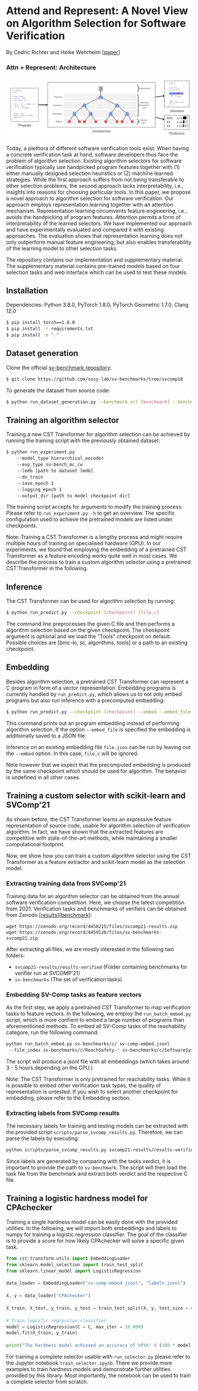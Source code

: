 # Attend and Represent: A Novel View on Algorithm Selection for Software Verification
By Cedric Richter and Heike Wehrheim [[paper](https://ieeexplore.ieee.org/document/9286080)]

### **Attn + Represent: Architecture**
![architecture]

Today, a plethora of different software verification tools exist. When
having a concrete verification task at hand, software developers
thus face the problem of algorithm selection. Existing algorithm
selectors for software verification typically use handpicked program
features together with (1) either manually designed selection
heuristics or (2) machine learned strategies. While the first approach
suffers from not being transferable to other selection problems, the
second approach lacks interpretability, i.e., insights into reasons for
choosing particular tools.
In this paper, we propose a novel approach to algorithm selection
for software verification. Our approach employs representation
learning together with an attention mechanism. Representation
learning circumvents feature engineering, i.e., avoids the handpicking
of program features. Attention permits a form of interpretability
of the learned selectors. We have implemented our approach and
have experimentally evaluated and compared it with existing approaches.
The evaluation shows that representation learning does
not only outperform manual feature engineering, but also enables
transferability of the learning model to other selection tasks.

The repository contains our implementation and supplementary material.
The supplementary material contains pre-trained models based on four selection tasks
and web interface which can be used to test these models.


[architecture]: https://github.com/cedricrupb/cst_transform/blob/master/architecture.PNG

## Installation
Dependencies: Python 3.8.0, PyTorch 1.8.0, PyTorch Geometric 1.7.0, Clang 12.0
```bash
$ pip install torch==1.8.0
$ pip install -r requirements.txt
$ pip install -e "."
```

## Dataset generation
Clone the official [sv-benchmark repository](https://github.com/sosy-lab/sv-benchmarks):
```bash
$ git clone https://github.com/sosy-lab/sv-benchmarks/tree/svcomp18
```
To generate the dataset from source code:
```bash
$ python run_dataset_generation.py --benchmark_url [benchmark] --benchmark_code_dir [sv-bench path] --output_dir [path to dataset lmdb]
```

## Training an algorithm selector
Training a new CST Transformer for algorithm selection can be achieved by running the training script with the previously obtained
dataset:
```bash
$ python run_experiment.py 
    --model_type hierarchical_encoder
    --exp_type sv-bench_mc_cw
    --lmdb [path to dataset lmdb]
    --do_train
    --save_epoch 1
    --logging_epoch 1
    --output_dir [path to model checkpoint dir]
```
The training script accepts for arguments to modify the training process. Please refer to `run_experiment.py -h` to get an overview. The specific configuration used to achieve the pretrained models are listed under checkpoints.

Note: Training a CST Transformer is a lengthy process and might require multiple hours of training
on specialised hardware (GPU). In our experiments, we found that employing the embedding of a pretrained CST Transformer as a feature encoding works quite well in most cases. We describe the process to train a custom algorithm selector using a pretrained CST Transformer in the following.

## Inference
The CST Transformer can be used for algorithm selection by running:
```bash
$ python run_predict.py --checkpoint [checkpoint] [file.c]
```
The command line preprocesses the given C file and then performs
a algorithm selection based on the given checkpoint. 
The checkpoint argument is optional and we load the "Tools" checkpoint on 
default. Possible choices are [bmc-ki, sc, algorithms, tools] or a path to an
existing checkpoint. 

## Embedding
Besides algorithm selection, a pretrained CST Transformer can represent
a C program in form of a vector representation. Embedding programs is currently
handled by `run_predict.py`, which allows us to not only embed programs but also
run inference with a precomputed embedding:
```bash
$ python run_predict.py --checkpoint [checkpoint] --embed --embed_file [file.json] [file.c]
```
This command prints out an program embedding instead of performing algorithm selection.
If the option `--embed_file` is specified the embedding is additionally saved to
a JSON file.


Inference on an existing embedding file `file.json` can be run by leaving out the `--embed` option. In this case, `file.c` will be ignored.

Note however that we expect that the precomputed embedding is produced by the same checkpoint which should be used for algorithm. The behavior is undefined in all other cases.

## Training a custom selector with scikit-learn and SVComp'21
As shown before, the CST Transformer learns an expressive feature representation of source code, usable for algorithm selection of verification algorithm. In fact, we have shown that the extracted features are competitive with state-of-the-art methods, while maintaining a smaller computational footprint.

Now, we show how you can train a custom algorithm selector using the CST Transformer as a feature extractor and scikit-learn model as the selection model.

### Extracting training data from SVComp'21
Training data for an algorithm selector can be obtained from the annual software verification competition. Here, we choose the latest competition from 2021. Verification tasks and benchmarks of verifiers can be obtained from Zenodo [[results](https://zenodo.org/record/4458215)][[benchmark](https://zenodo.org/record/4459126)]:
```
wget https://zenodo.org/record/4458215/files/svcomp21-results.zip
wget https://zenodo.org/record/4459126/files/sv-benchmarks-svcomp21.zip
```
After extracting all files, we are mostly interested in the following two folders:
- `svcomp21-results/results-verified` (Folder containing benchmarks for verifier run at SVCOMP'21)
- `sv-benchmarks` (The set of verification tasks)

### Embedding SV-Comp tasks as feature vectors
As the first step, we apply a pretrained CST Transformer to map verification tasks to feature vectors. In the following, we employ the `run_batch_embed.py` script, which is more confient to embed a large number of programs than aforementioned methods.
To embed all SV-Comp tasks of the reachability categore, run the following command:
```bash
python run_batch_embed.py sv-benchmarks/c/ sv-comp-embed.jsonl
 --file_index sv-benchmarks/c/ReachSafety-* sv-benchmarks/c/SoftwareSystems-*
```
The script will produce a jsonl file with all embeddings (which takes around 3 - 5 hours depending on the CPU.)

Note: The CST Transformer is only pretrained for reachability tasks. While it is possible to embed other verification task types, the quality of representation is untested. 
If you wish to select another checkpoint for embedding, please refer to the Embedding section.

### Extracting labels from SVComp results
The necessary labels for training and testing models can be extracted with the provided script `scripts/parse_svcomp_results.py`. Therefore, we can parse the labels by executing:
```bash
python scripts/parse_svcomp_results.py svcomp21-results/results-verified labels.json --svbench_path sv-benchmarks/ 
```
Since labels are generated by comparing with the tasks verdict, it is important to provide the path to `sv-benchmark`. The script will then load the task file from the benchmark and extract both verdict and the respective C file.

## Training a logistic hardness model for CPAchecker
Training a single hardness model can be easily done with the provided utilities. In the following, we will import both embeddings and labels to numpy for training a logistic regression classifier.
The goal of the classifier is to provide a score for how likely CPAchecker will solve a specific given task.
```python
from cst_transform.utils import EmbeddingLoader
from sklearn.model_selection import train_test_split
from sklearn.linear_model import LogisticRegression

data_loader = EmbeddingLoader("sv-comp-embed.jsonl", "labels.jsonl")

X, y = data_loader("CPAchecker")

X_train, X_test, y_train, y_test = train_test_split(X, y, test_size = 0.1, random_state = 42)

# Train logistic regression classifier
model = LogisticRegression(C = C, max_iter = 10_000)
model.fit(X_train, y_train)

print("The hardness model achieved an accuracy of %f%%" % (100 * model.score(X_test, y_test)))
```
For training a complete selector usable with `run_selector.py` please refer to the Jupyter notebook `train_selector.ipynb`. There we provide more examples to train hardness models and demonstrate further utilities provided by this library. Most importantly, the notebook can be used to train a complete selector from scratch.